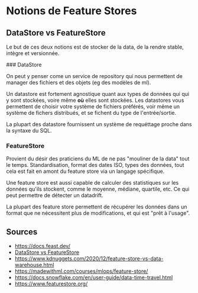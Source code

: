 # Notions de Feature Stores

## DataStore vs FeatureStore

Le but de ces deux notions est de stocker de la data, de la rendre stable, intègre et versionnée.

### DataStore

On peut y penser come un service de repository qui nous permettent de manager des fichiers et des objets (eg des modèles de ml).

Un datastore est fortement agnostique quant aux types de données qui qui y sont stockées, voire même **où** elles sont stockées. Les datastores vous permettent de choisir votre système de fichiers préférés, voir même un système de fichers distribués, et se fichent du type de l'entrée/sortie.

La plupart des datastore fournissent un système de requéttage proche dans la syntaxe du SQL.

### FeatureStore

Provient du désir des praticiens du ML de ne pas "mouliner de la data" tout le temps. Standardisation, format des dates ISO, types des données, tout cela est fait en amont du feature store via un langage spécifique.

Une feature store est aussi capable de calculer des statistiques sur les données qu'ils stockent, comme le moyenne, médiane, quartile, etc. Ce qui peut permettre de détecter un datadrift.

La plupart des feature store permettent de récupérer les données dans un format que ne nécessitent plus de modifications, et qui est "prêt à l'usage".

## Sources

- https://docs.feast.dev/
- [DataStore vs FeatureStore](https://clear.ml/blog/datastore-vs-featurestore/)
- https://www.kdnuggets.com/2020/12/feature-store-vs-data-warehouse.html
- https://madewithml.com/courses/mlops/feature-store/
- https://docs.snowflake.com/en/user-guide/data-time-travel.html
- https://www.featurestore.org/
